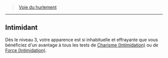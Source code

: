 ﻿> [Voie du hurlement](hd_barbarian_howling.md)

---

## Intimidant

Dès le niveau 3, votre apparence est si inhabituelle et effrayante que vous bénéficiez d'un avantage à tous les tests de [Charisme (Intimidation)](hd_abilities_charisma_intimidation.md) ou de [Force (Intimidation)](hd_abilities_option_competences_associees_avec_differentes_caracteristiques.md).

